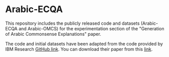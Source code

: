 # Arabic-ECQA


This repository includes the publicly released code and datasets (Arabic-ECQA and Arabic-OMCS) for the experimentation section of the "Generation of Arabic Commonsense Explanations" paper.

The code and initial datasets have been adapted from the code provided by IBM Research [GitHub link](https://github.com/IBM/ecqa). You can download their paper from this [link](https://aclanthology.org/2021.acl-long.238/).
